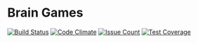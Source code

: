 # Brain Games

[![Build Status](https://travis-ci.org/graywrk/brain-games.svg?branch=master)](https://travis-ci.org/graywrk/brain-games)
[![Code Climate](https://codeclimate.com/github/graywrk/project-lvl1-s144/badges/gpa.svg)](https://codeclimate.com/github/graywrk/project-lvl1-s144)
[![Issue Count](https://codeclimate.com/github/graywrk/project-lvl1-s144/badges/issue_count.svg)](https://codeclimate.com/github/graywrk/project-lvl1-s144)
[![Test Coverage](https://codeclimate.com/github/graywrk/project-lvl1-s144/badges/coverage.svg)](https://codeclimate.com/github/hexlet-boilerplates/graywrk/project-lvl1-s144)
